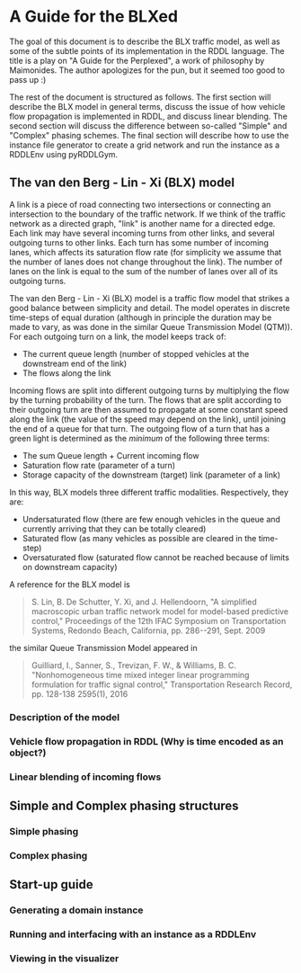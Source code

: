# A Guide for the BLXed

The goal of this document is to describe the BLX traffic model, as well as some of the subtle points of
its implementation in the RDDL language. The title is a play on "A Guide for the Perplexed",
a work of philosophy by Maimonides. The author apologizes for the pun, but it seemed too good to pass up :)

The rest of the document is structured as follows. The first section will describe the BLX model in general terms,
discuss the issue of how vehicle flow propagation is implemented in RDDL, and discuss linear blending. The
second section will discuss the difference between so-called "Simple" and "Complex" phasing schemes.
The final section will describe how to use the instance file generator to create a grid network and run
the instance as a RDDLEnv using pyRDDLGym.

## The van den Berg - Lin - Xi (BLX) model
A link is a piece of road connecting two intersections or connecting an intersection to the boundary of
the traffic network. If we think of the traffic network as a directed graph, "link" is another name for
a directed edge. Each link may have several incoming turns from other links, and several outgoing turns
to other links. Each turn has some number of incoming lanes, which affects its saturation flow rate
(for simplicity we assume that the number of lanes does not change throughout the link). The number of lanes
on the link is equal to the sum of the number of lanes over all of its outgoing turns.

The van den Berg - Lin - Xi (BLX) model is a traffic flow model that strikes a good balance between simplicity
and detail. The model operates in discrete time-steps of equal duration (although in principle the duration
may be made to vary, as was done in the similar Queue Transmission Model (QTM)). For each outgoing turn on a
link, the model keeps track of:
 - The current queue length (number of stopped vehicles at the downstream end of the link)
 - The flows along the link

Incoming flows are split into different outgoing turns by multiplying the flow by the turning probability of the turn.
The flows that are split according to their outgoing turn are then assumed to propagate at some constant speed along 
the link (the value of the speed may depend on the link), until joining the end of a queue for that turn.
The outgoing flow of a turn that has a green light is determined as the *minimum* of the following three terms:
 - The sum Queue length + Current incoming flow
 - Saturation flow rate (parameter of a turn)
 - Storage capacity of the downstream (target) link (parameter of a link)

In this way, BLX models three different traffic modalities. Respectively, they are:
 - Undersaturated flow (there are few enough vehicles in the queue and currently arriving that they can be totally cleared)
 - Saturated flow (as many vehicles as possible are cleared in the time-step)
 - Oversaturated flow (saturated flow cannot be reached because of limits on downstream capacity)

A reference for the BLX model is

 > S. Lin, B. De Schutter, Y. Xi, and J. Hellendoorn, "A simplified macroscopic urban
   traffic network model for model-based predictive control," Proceedings of the 12th
   IFAC Symposium on Transportation Systems, Redondo Beach, California, pp. 286--291,
   Sept. 2009

the similar Queue Transmission Model appeared in

 > Guilliard, I., Sanner, S., Trevizan, F. W., & Williams, B. C. "Nonhomogeneous
   time mixed integer linear programming formulation for traffic signal control,"
   Transportation Research Record, pp. 128-138 2595(1), 2016

### Description of the model
### Vehicle flow propagation in RDDL (Why is time encoded as an object?)
### Linear blending of incoming flows

## Simple and Complex phasing structures
### Simple phasing
### Complex phasing

## Start-up guide
### Generating a domain instance
### Running and interfacing with an instance as a RDDLEnv
### Viewing in the visualizer
